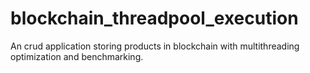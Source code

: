 # blockchain_threadpool_execution
An crud application storing products in blockchain with multithreading optimization and benchmarking.
